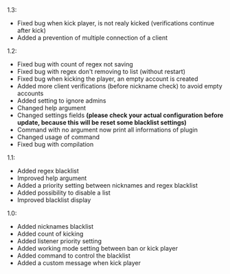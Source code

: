 1.3:
  - Fixed bug when kick player, is not realy kicked (verifications continue after kick)
  - Added a prevention of multiple connection of a client

1.2:
  - Fixed bug with count of regex not saving
  - Fixed bug with regex don't removing to list (without restart)
  - Fixed bug when kicking the player, an empty account is created
  - Added more client verifications (before nickname check) to avoid empty accounts
  - Added setting to ignore admins
  - Changed help argument
  - Changed settings fields **(please check your actual configuration before update, because this will be reset some blacklist settings)**
  - Command with no argument now print all informations of plugin
  - Changed usage of command
  - Fixed bug with compilation

1.1:
  - Added regex blacklist
  - Improved help argument
  - Added a priority setting between nicknames and regex blacklist
  - Added possibility to disable a list
  - Improved blacklist display

1.0:
 - Added nicknames blacklist
 - Added count of kicking
 - Added listener priority setting
 - Added working mode setting between ban or kick player
 - Added command to control the blacklist
 - Added a custom message when kick player